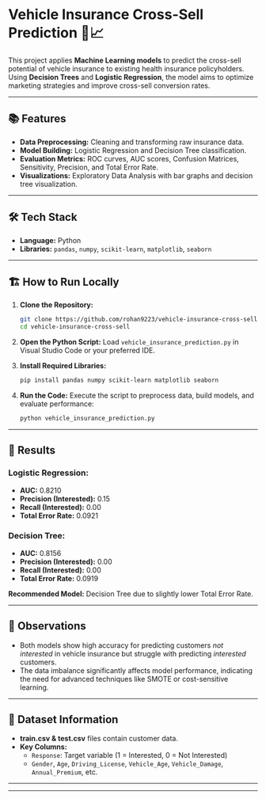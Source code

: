 # Vehicle Insurance Cross-Sell Prediction 🚗📈

This project applies **Machine Learning models** to predict the cross-sell potential of vehicle insurance to existing health insurance policyholders. Using **Decision Trees** and **Logistic Regression**, the model aims to optimize marketing strategies and improve cross-sell conversion rates.

---

## 📚 Features
- **Data Preprocessing:** Cleaning and transforming raw insurance data.
- **Model Building:** Logistic Regression and Decision Tree classification.
- **Evaluation Metrics:** ROC curves, AUC scores, Confusion Matrices, Sensitivity, Precision, and Total Error Rate.
- **Visualizations:** Exploratory Data Analysis with bar graphs and decision tree visualization.

---

## 🛠️ Tech Stack
- **Language:** Python  
- **Libraries:** `pandas`, `numpy`, `scikit-learn`, `matplotlib`, `seaborn`

---

## 🏗️ How to Run Locally

1. **Clone the Repository:**
   ```bash
   git clone https://github.com/rohan9223/vehicle-insurance-cross-sell.git
   cd vehicle-insurance-cross-sell
   ```

2. **Open the Python Script:**
   Load `vehicle_insurance_prediction.py` in Visual Studio Code or your preferred IDE.

3. **Install Required Libraries:**
   ```bash
   pip install pandas numpy scikit-learn matplotlib seaborn
   ```

4. **Run the Code:** 
   Execute the script to preprocess data, build models, and evaluate performance:
   ```bash
   python vehicle_insurance_prediction.py
   ```

---

## 🎨 Results

### Logistic Regression:
- **AUC:** 0.8210
- **Precision (Interested):** 0.15
- **Recall (Interested):** 0.00
- **Total Error Rate:** 0.0921

### Decision Tree:
- **AUC:** 0.8156
- **Precision (Interested):** 0.00
- **Recall (Interested):** 0.00
- **Total Error Rate:** 0.0919

**Recommended Model:** Decision Tree due to slightly lower Total Error Rate.

---

## 📝 Observations
- Both models show high accuracy for predicting customers *not interested* in vehicle insurance but struggle with predicting *interested* customers.
- The data imbalance significantly affects model performance, indicating the need for advanced techniques like SMOTE or cost-sensitive learning.

---

## 📂 Dataset Information

- **train.csv & test.csv** files contain customer data.
- **Key Columns:**
  - `Response`: Target variable (1 = Interested, 0 = Not Interested)
  - `Gender`, `Age`, `Driving_License`, `Vehicle_Age`, `Vehicle_Damage`, `Annual_Premium`, etc.

---



---



